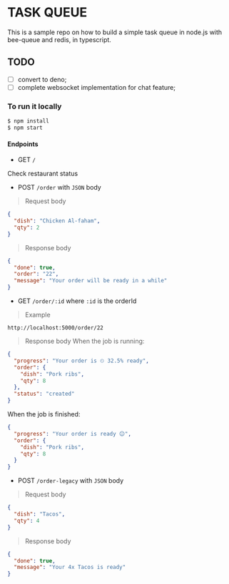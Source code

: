 # TASK QUEUE

This is a sample repo on how to build a simple task queue in node.js with bee-queue and redis, in typescript.

## TODO

- [ ] convert to deno;
- [ ] complete websocket implementation for chat feature;

### To run it locally

```sh
$ npm install
$ npm start
```
#### Endpoints
+ GET `/`

Check restaurant status

+ POST `/order` with `JSON` body

> Request body
```json
{
  "dish": "Chicken Al-faham",
  "qty": 2
}
```

> Response body
```json
{
  "done": true,
  "order": "22",
  "message": "Your order will be ready in a while"
}
```

+ GET `/order/:id` where `:id` is the orderId

> Example

`http://localhost:5000/order/22`

> Response body
When the job is running:
```json
{
  "progress": "Your order is ⏲ 32.5% ready",
  "order": {
    "dish": "Pork ribs",
    "qty": 8
  },
  "status": "created"
}
```
When the job is finished:
```json
{
  "progress": "Your order is ready 😊",
  "order": {
    "dish": "Pork ribs",
    "qty": 8
  }
}
```

+ POST `/order-legacy` with `JSON` body

> Request body
```json
{
  "dish": "Tacos",
  "qty": 4
}
```

> Response body
```json
{
  "done": true,
  "message": "Your 4x Tacos is ready"
}
```